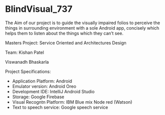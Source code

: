 # BlindVisual_737

The Aim of our project is to guide the visually impaired folios to perceive the things in surrounding environment with a sole Android app, concisely which helps them to listen about the things which they can’t see. 

Masters Project:
Service Oriented and Architectures Design

Team:
Kishan Patel
<!----------------->
Viswanadh Bhaskarla

Project Specifications:
  - Application Platform:     Android
  - Emulator version:       Android Oreo
  - Development IDE:         IntelliJ Android Studio
  - Storage:                  Google Firebase
  - Visual Recogntn Platform: IBM Blue mix Node red (Watson)
  - Text to speech service:   Google speech service
  
  

